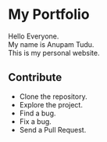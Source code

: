 # My Portfolio

Hello Everyone. <br>
My name is Anupam Tudu. <br>
This is my personal website.

## Contribute

* Clone the repository.
* Explore the project.
* Find a bug.
* Fix a bug.
* Send a Pull Request.